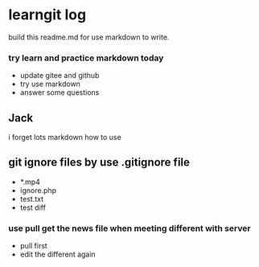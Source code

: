 # learngit log

build this readme.md for use markdown to write.

### try learn and practice markdown today
- update gitee and github
- try use markdown 
- answer some questions

## Jack 

i forget lots markdown how to use

## git ignore files by use .gitignore file


- *.mp4
- ignore.php
- test.txt
- test diff 


### use pull get the news file when meeting different with server

+ pull first
+ edit the different again

